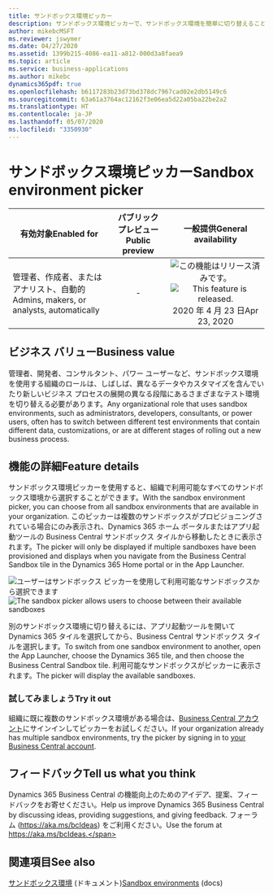 ```yaml
---
title: サンドボックス環境ピッカー
description: サンドボックス環境ピッカーで、サンドボックス環境を簡単に切り替えることができます。
author: mikebcMSFT
ms.reviewer: jswymer
ms.date: 04/27/2020
ms.assetid: 1399b215-4086-ea11-a812-000d3a8faea9
ms.topic: article
ms.service: business-applications
ms.author: mikebc
dynamics365pdf: true
ms.openlocfilehash: b6117283b23d73bd378dc7967cad02e2db5149c6
ms.sourcegitcommit: 63a61a3764ac12162f3e06ea5d22a05ba22be2a2
ms.translationtype: HT
ms.contentlocale: ja-JP
ms.lasthandoff: 05/07/2020
ms.locfileid: "3350930"
---
```

# <a name="sandbox-environment-picker"></a><span data-ttu-id="4d2a1-103">サンドボックス環境ピッカー</span><span class="sxs-lookup"><span data-stu-id="4d2a1-103">Sandbox environment picker</span></span>


| <span data-ttu-id="4d2a1-104">有効対象</span><span class="sxs-lookup"><span data-stu-id="4d2a1-104">Enabled for</span></span>    |  <span data-ttu-id="4d2a1-105">パブリック プレビュー</span><span class="sxs-lookup"><span data-stu-id="4d2a1-105">Public preview</span></span> | <span data-ttu-id="4d2a1-106">一般提供</span><span class="sxs-lookup"><span data-stu-id="4d2a1-106">General availability</span></span> | 
| ---------- | :----------: |:----------: |
|<span data-ttu-id="4d2a1-107">管理者、作成者、またはアナリスト、自動的</span><span class="sxs-lookup"><span data-stu-id="4d2a1-107">Admins, makers, or analysts, automatically</span></span>|-| <span data-ttu-id="4d2a1-108">![この機能はリリース済みです。](/dynamics365-release-plan/media/green-checkmark.png "この機能はリリース済みです。")</span><span class="sxs-lookup"><span data-stu-id="4d2a1-108">![This feature is released.](/dynamics365-release-plan/media/green-checkmark.png "This feature is released.")</span></span> <span data-ttu-id="4d2a1-109">2020 年 4 月 23 日</span><span class="sxs-lookup"><span data-stu-id="4d2a1-109">Apr 23, 2020</span></span>|


## <a name="business-value"></a><span data-ttu-id="4d2a1-110">ビジネス バリュー</span><span class="sxs-lookup"><span data-stu-id="4d2a1-110">Business value</span></span>
<!-- bv start -->
<span data-ttu-id="4d2a1-111">管理者、開発者、コンサルタント、パワー ユーザーなど、サンドボックス環境を使用する組織のロールは、しばしば、異なるデータやカスタマイズを含んでいたり新しいビジネス プロセスの展開の異なる段階にあるさまざまなテスト環境を切り替える必要があります。</span><span class="sxs-lookup"><span data-stu-id="4d2a1-111">Any organizational role that uses sandbox environments, such as administrators, developers, consultants, or power users, often has to switch between different test environments that contain different data, customizations, or are at different stages of rolling out a new business process.</span></span>
<!-- bv end -->



## <a name="feature-details"></a><span data-ttu-id="4d2a1-112">機能の詳細</span><span class="sxs-lookup"><span data-stu-id="4d2a1-112">Feature details</span></span>
<!--feature detail start -->
<span data-ttu-id="4d2a1-113">サンドボックス環境ピッカーを使用すると、組織で利用可能なすべてのサンドボックス環境から選択することができます。</span><span class="sxs-lookup"><span data-stu-id="4d2a1-113">With the sandbox environment picker, you can choose from all sandbox environments that are available in your organization.</span></span> <span data-ttu-id="4d2a1-114">このピッカーは複数のサンドボックスがプロビジョニングされている場合にのみ表示され、Dynamics 365 ホーム ポータルまたはアプリ起動ツールの Business Central サンドボックス タイルから移動したときに表示されます。</span><span class="sxs-lookup"><span data-stu-id="4d2a1-114">The picker will only be displayed if multiple sandboxes have been provisioned and displays when you navigate from the Business Central Sandbox tile in the Dynamics 365 Home portal or in the App Launcher.</span></span>

<span data-ttu-id="4d2a1-115">![ユーザーはサンドボックス ピッカーを使用して利用可能なサンドボックスから選択できます](media/sandbox-picker-3000x1878.png "ユーザーはサンドボックス ピッカーを使用して利用可能なサンドボックスから選択できます")</span><span class="sxs-lookup"><span data-stu-id="4d2a1-115">![The sandbox picker allows users to choose between their available sandboxes](media/sandbox-picker-3000x1878.png "The sandbox picker allows users to choose between their available sandboxes")</span></span>

<span data-ttu-id="4d2a1-116">別のサンドボックス環境に切り替えるには、アプリ起動ツールを開いて Dynamics 365 タイルを選択してから、Business Central サンドボックス タイルを選択します。</span><span class="sxs-lookup"><span data-stu-id="4d2a1-116">To switch from one sandbox environment to another, open the App Launcher, choose the Dynamics 365 tile, and then choose the Business Central Sandbox tile.</span></span> <span data-ttu-id="4d2a1-117">利用可能なサンドボックスがピッカーに表示されます。</span><span class="sxs-lookup"><span data-stu-id="4d2a1-117">The picker will display the available sandboxes.</span></span>

### <a name="try-it-out"></a><span data-ttu-id="4d2a1-118">試してみましょう</span><span class="sxs-lookup"><span data-stu-id="4d2a1-118">Try it out</span></span>
<span data-ttu-id="4d2a1-119">組織に既に複数のサンドボックス環境がある場合は、[Business Central アカウント](https://businesscentral.dynamics.com?sandbox=true)にサインインしてピッカーをお試しください。</span><span class="sxs-lookup"><span data-stu-id="4d2a1-119">If your organization already has multiple sandbox environments, try the picker by signing in to [your Business Central account](https://businesscentral.dynamics.com?sandbox=true).</span></span>  

<!--feature detail end -->






## <a name="tell-us-what-you-think"></a><span data-ttu-id="4d2a1-120">フィードバック</span><span class="sxs-lookup"><span data-stu-id="4d2a1-120">Tell us what you think</span></span>
<span data-ttu-id="4d2a1-121">Dynamics 365 Business Central の機能向上のためのアイデア、提案、フィードバックをお寄せください。</span><span class="sxs-lookup"><span data-stu-id="4d2a1-121">Help us improve Dynamics 365 Business Central by discussing ideas, providing suggestions, and giving feedback.</span></span> <span data-ttu-id="4d2a1-122">フォーラム (https://aka.ms/bcIdeas) をご利用ください。</span><span class="sxs-lookup"><span data-stu-id="4d2a1-122">Use the forum at https://aka.ms/bcIdeas.</span></span>




## <a name="see-also"></a><span data-ttu-id="4d2a1-123">関連項目</span><span class="sxs-lookup"><span data-stu-id="4d2a1-123">See also</span></span>

<!--docs start-->
<span data-ttu-id="4d2a1-124">[サンドボックス環境](https://docs.microsoft.com/dynamics365/business-central/dev-itpro/administration/environment-types#sandbox-environments) (ドキュメント)</span><span class="sxs-lookup"><span data-stu-id="4d2a1-124">[Sandbox environments](https://docs.microsoft.com/dynamics365/business-central/dev-itpro/administration/environment-types#sandbox-environments) (docs)</span></span>
<!--docs end-->

